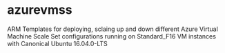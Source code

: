 # azurevmss
ARM Templates for deploying, sclaing up and down different Azure Virtual Machine Scale Set configurations running on Standard_F16 VM instances with Canonical Ubuntu 16.04.0-LTS
